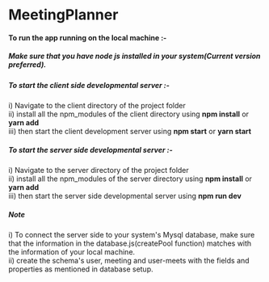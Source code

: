 # MeetingPlanner
<h4>To run the app running on the local machine :-</h4>
<h5>Make sure that you have node js installed in your system(Current version preferred).</h5>
<h5>To start the client side developmental server :- </h5>
  i)   Navigate to the client directory of the project folder<br/>
  ii)  install all the npm_modules of the client directory using <b>npm install</b> or <b>yarn add</b><br/>
  iii) then start the client development server using <b>npm start</b> or <b>yarn start</b><br/>  

<h5>To start the server side developmental server :- </h5>
  i)   Navigate to the server directory of the project folder<br/>
  ii)  install all the npm_modules of the server directory using <b>npm install</b> or <b>yarn add</b><br/>
  iii) then start the server side developmental server using <b>npm run dev</b><br/>

<h5>Note</h5>
i)  To connect the server side to your system's Mysql database, make sure that the information in the database.js(createPool function) matches with the information of your local machine.</br>
ii) create the schema's user, meeting and user-meets with the fields and properties as mentioned in database setup. 
